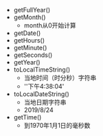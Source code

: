 - getFullYear()
- getMonth()
  - month从0开始计算
- getDate()
- getHours()
- getMinute()
- getSeconds()
- getYear()
- toLocalTimeString()
  - 当地时间（时分秒）字符串
  - ''下午4:38:04'
- toLocalDateString()
  - 当地日期字符串
  - 2019/8/24
- getTime() 
  - 到1970年1月1日的毫秒数